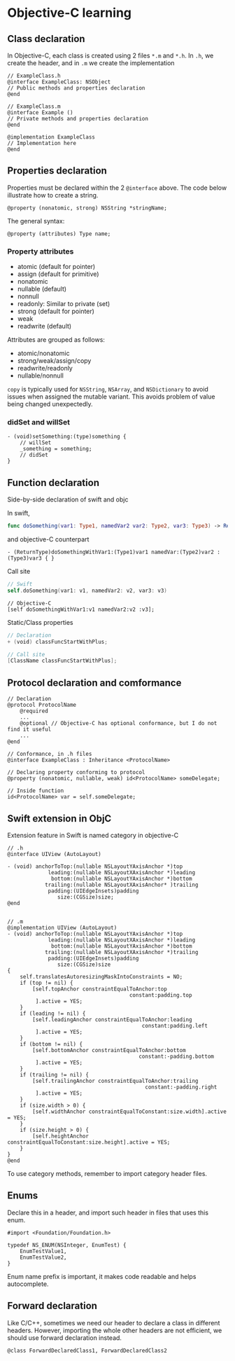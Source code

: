 # Objective-C learning

## Class declaration

In Objective-C, each class is created using 2 files `*.m` and `*.h`.
In `.h`, we create the header, and in `.m` we create the implementation

```objc
// ExampleClass.h
@interface ExampleClass: NSObject 
// Public methods and properties declaration
@end

// ExampleClass.m
@interface Example ()
// Private methods and properties declaration
@end

@implementation ExampleClass 
// Implementation here
@end
```

## Properties declaration

Properties must be declared within the 2 `@interface` above.
The code below illustrate how to create a string.

```objc
@property (nonatomic, strong) NSString *stringName;
```

The general syntax:
```
@property (attributes) Type name;
```

### Property attributes

* atomic (default for pointer)
* assign (default for primitive)
* nonatomic
* nullable (default)
* nonnull
* readonly: Similar to private (set)
* strong (default for pointer)
* weak
* readwrite (default)

Attributes are grouped as follows:

* atomic/nonatomic
* strong/weak/assign/copy
* readwrite/readonly
* nullable/nonnull

`copy` is typically used for `NSString`, `NSArray`, and `NSDictionary` to avoid issues when assigned the mutable variant. 
This avoids problem of value being changed unexpectedly.

### didSet and willSet

```objc
- (void)setSomething:(type)something {
    // willSet
    _something = something;
    // didSet
}
```

## Function declaration

Side-by-side declaration of swift and objc

In swift,

```swift
func doSomething(var1: Type1, namedVar2 var2: Type2, var3: Type3) -> ReturnType { }
```

and objective-C counterpart

```objc
- (ReturnType)doSomethingWithVar1:(Type1)var1 namedVar:(Type2)var2 :(Type3)var3 { }
```

Call site

```swift
// Swift
self.doSomething(var1: v1, namedVar2: v2, var3: v3)
```

```objc
// Objective-C
[self doSomethingWithVar1:v1 namedVar2:v2 :v3];
```

Static/Class properties
```swift
// Declaration
+ (void) classFuncStartWithPlus;

// Call site
[ClassName classFuncStartWithPlus];
```

## Protocol declaration and comformance

```objc
// Declaration
@protocol ProtocolName
    @required
    ...
    @optional // Objective-C has optional conformance, but I do not find it useful
    ...
@end

// Conformance, in .h files
@interface ExampleClass : Inheritance <ProtocolName>

// Declaring property conforming to protocol
@property (nonatomic, nullable, weak) id<ProtocolName> someDelegate;

// Inside function
id<ProtocolName> var = self.someDelegate;
```

## Swift extension in ObjC

Extension feature in Swift is named category in objective-C

```objc
// .h
@interface UIView (AutoLayout)

- (void) anchorToTop:(nullable NSLayoutYAxisAnchor *)top
             leading:(nullable NSLayoutXAxisAnchor *)leading
              bottom:(nullable NSLayoutYAxisAnchor *)bottom
            trailing:(nullable NSLayoutXAxisAnchor* )trailing
             padding:(UIEdgeInsets)padding
                size:(CGSize)size;
@end


// .m
@implementation UIView (AutoLayout)
- (void) anchorToTop:(nullable NSLayoutYAxisAnchor *)top
             leading:(nullable NSLayoutXAxisAnchor *)leading
              bottom:(nullable NSLayoutYAxisAnchor *)bottom
            trailing:(nullable NSLayoutXAxisAnchor *)trailing
             padding:(UIEdgeInsets)padding
                size:(CGSize)size
{
    self.translatesAutoresizingMaskIntoConstraints = NO;
    if (top != nil) {
        [self.topAnchor constraintEqualToAnchor:top
                                       constant:padding.top
         ].active = YES;
    }
    if (leading != nil) {
        [self.leadingAnchor constraintEqualToAnchor:leading
                                           constant:padding.left
         ].active = YES;
    }
    if (bottom != nil) {
        [self.bottomAnchor constraintEqualToAnchor:bottom
                                          constant:-padding.bottom
         ].active = YES;
    }
    if (trailing != nil) {
        [self.trailingAnchor constraintEqualToAnchor:trailing
                                            constant:-padding.right
         ].active = YES;
    }
    if (size.width > 0) {
        [self.widthAnchor constraintEqualToConstant:size.width].active = YES;
    }
    if (size.height > 0) {
        [self.heightAnchor constraintEqualToConstant:size.height].active = YES;
    }
}
@end
```

To use category methods, remember to import category header files.

## Enums

Declare this in a header, and import such header in files that uses this enum.

```objc
#import <Foundation/Foundation.h>

typedef NS_ENUM(NSInteger, EnumTest) {
    EnumTestValue1, 
    EnumTestValue2,
}
```

Enum name prefix is important, it makes code readable and helps autocomplete.

## Forward declaration

Like C/C++, sometimes we need our header to declare a class in different headers.
However, importing the whole other headers are not efficient, we should use forward declaration instead.

```objc
@class ForwardDeclaredClass1, ForwardDeclaredClass2
```
